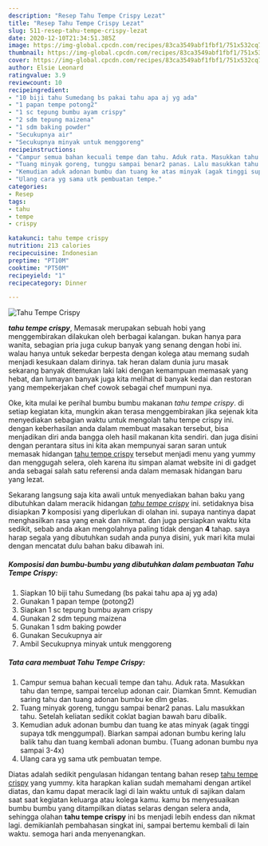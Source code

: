 ```yaml
---
description: "Resep Tahu Tempe Crispy Lezat"
title: "Resep Tahu Tempe Crispy Lezat"
slug: 511-resep-tahu-tempe-crispy-lezat
date: 2020-12-10T21:34:51.385Z
image: https://img-global.cpcdn.com/recipes/83ca3549abf1fbf1/751x532cq70/tahu-tempe-crispy-foto-resep-utama.jpg
thumbnail: https://img-global.cpcdn.com/recipes/83ca3549abf1fbf1/751x532cq70/tahu-tempe-crispy-foto-resep-utama.jpg
cover: https://img-global.cpcdn.com/recipes/83ca3549abf1fbf1/751x532cq70/tahu-tempe-crispy-foto-resep-utama.jpg
author: Elsie Leonard
ratingvalue: 3.9
reviewcount: 10
recipeingredient:
- "10 biji tahu Sumedang bs pakai tahu apa aj yg ada"
- "1 papan tempe potong2"
- "1 sc tepung bumbu ayam crispy"
- "2 sdm tepung maizena"
- "1 sdm baking powder"
- "Secukupnya air"
- "Secukupnya minyak untuk menggoreng"
recipeinstructions:
- "Campur semua bahan kecuali tempe dan tahu. Aduk rata. Masukkan tahu dan tempe, sampai tercelup adonan cair. Diamkan 5mnt. Kemudian saring tahu dan tuang adonan bumbu ke dlm gelas."
- "Tuang minyak goreng, tunggu sampai benar2 panas. Lalu masukkan tahu. Setelah keliatan sedikit coklat bagian bawah baru dibalik."
- "Kemudian aduk adonan bumbu dan tuang ke atas minyak (agak tinggi supaya tdk menggumpal). Biarkan sampai adonan bumbu kering lalu balik tahu dan tuang kembali adonan bumbu. (Tuang adonan bumbu nya sampai 3-4x)"
- "Ulang cara yg sama utk pembuatan tempe."
categories:
- Resep
tags:
- tahu
- tempe
- crispy

katakunci: tahu tempe crispy 
nutrition: 213 calories
recipecuisine: Indonesian
preptime: "PT10M"
cooktime: "PT50M"
recipeyield: "1"
recipecategory: Dinner

---
```



![Tahu Tempe Crispy](https://img-global.cpcdn.com/recipes/83ca3549abf1fbf1/751x532cq70/tahu-tempe-crispy-foto-resep-utama.jpg)

<b><i>tahu tempe crispy</i></b>, Memasak merupakan sebuah hobi yang menggembirakan dilakukan oleh berbagai kalangan. bukan hanya para wanita, sebagian pria juga cukup banyak yang senang dengan hobi ini. walau hanya untuk sekedar berpesta dengan kolega atau memang sudah menjadi kesukaan dalam dirinya. tak heran dalam dunia juru masak sekarang banyak ditemukan laki laki dengan kemampuan memasak yang hebat, dan lumayan banyak juga kita melihat di banyak kedai dan restoran yang mempekerjakan chef cowok sebagai chef mumpuni nya.

Oke, kita mulai ke perihal bumbu bumbu makanan <i>tahu tempe crispy</i>. di setiap kegiatan kita, mungkin akan terasa menggembirakan jika sejenak kita menyediakan sebagian waktu untuk mengolah tahu tempe crispy ini. dengan keberhasilan anda dalam membuat masakan tersebut, bisa menjadikan diri anda bangga oleh hasil makanan kita sendiri. dan juga disini dengan perantara situs ini kita akan mempunyai saran saran untuk memasak hidangan <u>tahu tempe crispy</u> tersebut menjadi menu yang yummy dan menggugah selera, oleh karena itu simpan alamat website ini di gadget anda sebagai salah satu referensi anda dalam memasak hidangan baru yang lezat.




Sekarang langsung saja kita awali untuk menyediakan bahan baku yang dibutuhkan dalam meracik hidangan <u><i>tahu tempe crispy</i></u> ini. setidaknya bisa disiapkan <b>7</b> komposisi yang diperlukan di olahan ini. supaya nantinya dapat menghasilkan rasa yang enak dan nikmat. dan juga persiapkan waktu kita sedikit, sebab anda akan mengolahnya paling tidak dengan <b>4</b> tahap. saya harap segala yang dibutuhkan sudah anda punya disini, yuk mari kita mulai dengan mencatat dulu bahan baku dibawah ini.

<!--inarticleads1-->

##### Komposisi dan bumbu-bumbu yang dibutuhkan dalam pembuatan Tahu Tempe Crispy:

1. Siapkan 10 biji tahu Sumedang (bs pakai tahu apa aj yg ada)
1. Gunakan 1 papan tempe (potong2)
1. Siapkan 1 sc tepung bumbu ayam crispy
1. Gunakan 2 sdm tepung maizena
1. Gunakan 1 sdm baking powder
1. Gunakan Secukupnya air
1. Ambil Secukupnya minyak untuk menggoreng




<!--inarticleads2-->

##### Tata cara membuat Tahu Tempe Crispy:

1. Campur semua bahan kecuali tempe dan tahu. Aduk rata. Masukkan tahu dan tempe, sampai tercelup adonan cair. Diamkan 5mnt. Kemudian saring tahu dan tuang adonan bumbu ke dlm gelas.
1. Tuang minyak goreng, tunggu sampai benar2 panas. Lalu masukkan tahu. Setelah keliatan sedikit coklat bagian bawah baru dibalik.
1. Kemudian aduk adonan bumbu dan tuang ke atas minyak (agak tinggi supaya tdk menggumpal). Biarkan sampai adonan bumbu kering lalu balik tahu dan tuang kembali adonan bumbu. (Tuang adonan bumbu nya sampai 3-4x)
1. Ulang cara yg sama utk pembuatan tempe.




Diatas adalah sedikit pengulasan hidangan tentang bahan resep <u>tahu tempe crispy</u> yang yummy. kita harapkan kalian sudah memahami dengan artikel diatas, dan kamu dapat meracik lagi di lain waktu untuk di sajikan dalam saat saat kegiatan keluarga atau kolega kamu. kamu bs menyesuaikan bumbu bumbu yang ditampilkan diatas selaras dengan selera anda, sehingga olahan <b>tahu tempe crispy</b> ini bs menjadi lebih endess dan nikmat lagi. demikianlah pembahasan singkat ini, sampai bertemu kembali di lain waktu. semoga hari anda menyenangkan.
